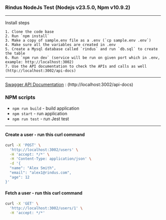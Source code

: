 
 
### Rindus NodeJs Test (Nodejs v23.5.0, Npm v10.9.2)
----------

Install steps
    
    1. Clone the code base
    2. Run `npm install`
    3. Make a copy of sample.env file as a .env (`cp sample.env .env`)
    4. Make sure all the variables are created in .env
    5. Create a Mysql database called `rindus` and run `db.sql` to create the table
    6. Run `npm run dev` (service will be run on given port which in .env, example: http://localhost:3002)
    7. Use the API documentation to check the APIs and calls as well (http://localhost:3002/api-docs)

----------  
[Swagger API Documentation](http://localhost:3002/api-docs) : (http://localhost:3002/api-docs)
### NPM scripts

- `npm run build` - build application
- `npm start`     - run application
- `npm run test`  - run Jest test 

----------


#### Create a user - run this curl command
```bash
curl -X 'POST' \
  'http://localhost:3002/users' \
  -H 'accept: */*' \
  -H 'Content-Type: application/json' \
  -d '{
  "name": "Alex Smith",
  "email": "alex1@rindus.com",
  "age": 12
}'
```
#### Fetch a user - run this curl command
```bash
curl -X 'GET' \
  'http://localhost:3002/users/1' \
  -H 'accept: */*'
```
